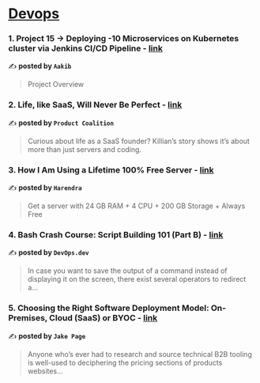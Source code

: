 
<h1><a href=https://medium.com/tag/devops/recommended target="_blank" rel="noopener noreferrer">Devops</a></h1>
<h3>1. Project 15 → Deploying -10 Microservices on Kubernetes cluster via Jenkins CI/CD Pipeline - <a href="https://medium.com/@aakibkhan1/project-15-deploying-10-microservices-on-kubernetes-cluster-via-jenkins-ci-cd-pipeline-634a2dc6f241" target="_blank" rel="noopener noreferrer">link</a></h3>

✍️ **posted by `Aakib`**

<blockquote>Project Overview</blockquote>

<h3>2. Life, like SaaS, Will Never Be Perfect - <a href="https://medium.com/managing-digital-products/life-like-saas-will-never-be-perfect-d1ef04b60109" target="_blank" rel="noopener noreferrer">link</a></h3>

✍️ **posted by `Product Coalition`**

<blockquote>Curious about life as a SaaS founder? Killian’s story shows it’s about more than just servers and coding.</blockquote>

<h3>3. How I Am Using a Lifetime 100% Free Server - <a href="https://medium.com/@harendra21/how-i-am-using-a-lifetime-100-free-server-bd241e3a347a" target="_blank" rel="noopener noreferrer">link</a></h3>

✍️ **posted by `Harendra`**

<blockquote>Get a server with 24 GB RAM + 4 CPU + 200 GB Storage + Always Free</blockquote>

<h3>4. Bash Crash Course: Script Building 101 (Part B) - <a href="https://medium.com/devops-dev/bash-crash-course-script-building-101-part-b-aad785152d0d" target="_blank" rel="noopener noreferrer">link</a></h3>

✍️ **posted by `DevOps.dev`**

<blockquote>In case you want to save the output of a command instead of displaying it on the screen, there exist several operators to redirect a…</blockquote>

<h3>5. Choosing the Right Software Deployment Model: On-Premises, Cloud (SaaS) or BYOC - <a href="https://medium.com/@jake.page91/choosing-the-right-software-deployment-model-on-premises-cloud-saas-or-byoc-be3304153f09" target="_blank" rel="noopener noreferrer">link</a></h3>

✍️ **posted by `Jake Page`**

<blockquote>Anyone who’s ever had to research and source technical B2B tooling is well-used to deciphering the pricing sections of products websites…</blockquote>

